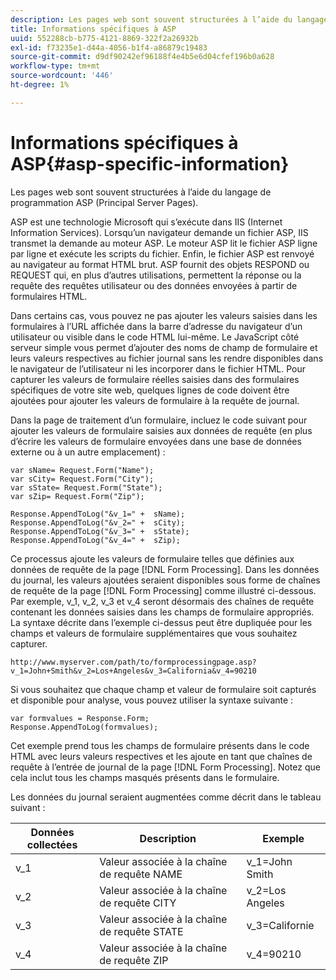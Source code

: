 ```yaml
---
description: Les pages web sont souvent structurées à l’aide du langage de programmation ASP (Principal Server Pages).
title: Informations spécifiques à ASP
uuid: 552288cb-b775-4121-8869-322f2a26932b
exl-id: f73235e1-d44a-4056-b1f4-a86879c19483
source-git-commit: d9df90242ef96188f4e4b5e6d04cfef196b0a628
workflow-type: tm+mt
source-wordcount: '446'
ht-degree: 1%

---
```


# Informations spécifiques à ASP{#asp-specific-information}

Les pages web sont souvent structurées à l’aide du langage de programmation ASP (Principal Server Pages).

ASP est une technologie Microsoft qui s’exécute dans IIS (Internet Information Services). Lorsqu’un navigateur demande un fichier ASP, IIS transmet la demande au moteur ASP. Le moteur ASP lit le fichier ASP ligne par ligne et exécute les scripts du fichier. Enfin, le fichier ASP est renvoyé au navigateur au format HTML brut. ASP fournit des objets RESPOND ou REQUEST qui, en plus d’autres utilisations, permettent la réponse ou la requête des requêtes utilisateur ou des données envoyées à partir de formulaires HTML.

Dans certains cas, vous pouvez ne pas ajouter les valeurs saisies dans les formulaires à l’URL affichée dans la barre d’adresse du navigateur d’un utilisateur ou visible dans le code HTML lui-même. Le JavaScript côté serveur simple vous permet d’ajouter des noms de champ de formulaire et leurs valeurs respectives au fichier journal sans les rendre disponibles dans le navigateur de l’utilisateur ni les incorporer dans le fichier HTML. Pour capturer les valeurs de formulaire réelles saisies dans des formulaires spécifiques de votre site web, quelques lignes de code doivent être ajoutées pour ajouter les valeurs de formulaire à la requête de journal.

Dans la page de traitement d’un formulaire, incluez le code suivant pour ajouter les valeurs de formulaire saisies aux données de requête (en plus d’écrire les valeurs de formulaire envoyées dans une base de données externe ou à un autre emplacement) :

```
var sName= Request.Form("Name"); 
var sCity= Request.Form("City"); 
var sState= Request.Form("State"); 
var sZip= Request.Form("Zip"); 
 
Response.AppendToLog("&v_1=" +  sName); 
Response.AppendToLog("&v_2=" +  sCity); 
Response.AppendToLog("&v_3=" +  sState); 
Response.AppendToLog("&v_4=" +  sZip);
```

Ce processus ajoute les valeurs de formulaire telles que définies aux données de requête de la page [!DNL Form Processing]. Dans les données du journal, les valeurs ajoutées seraient disponibles sous forme de chaînes de requête de la page [!DNL Form Processing] comme illustré ci-dessous. Par exemple, v_1, v_2, v_3 et v_4 seront désormais des chaînes de requête contenant les données saisies dans les champs de formulaire appropriés. La syntaxe décrite dans l’exemple ci-dessus peut être dupliquée pour les champs et valeurs de formulaire supplémentaires que vous souhaitez capturer.

```
http://www.myserver.com/path/to/formprocessingpage.asp?v_1=John+Smith&v_2=Los+Angeles&v_3=California&v_4=90210
```

Si vous souhaitez que chaque champ et valeur de formulaire soit capturés et disponible pour analyse, vous pouvez utiliser la syntaxe suivante :

```
var formvalues = Response.Form; 
Response.AppendToLog(formvalues); 
```

Cet exemple prend tous les champs de formulaire présents dans le code HTML avec leurs valeurs respectives et les ajoute en tant que chaînes de requête à l’entrée de journal de la page [!DNL Form Processing]. Notez que cela inclut tous les champs masqués présents dans le formulaire.

Les données du journal seraient augmentées comme décrit dans le tableau suivant :

| Données collectées | Description | Exemple |
|---|---|---|
| v_1 | Valeur associée à la chaîne de requête NAME | v_1=John Smith |
| v_2 | Valeur associée à la chaîne de requête CITY | v_2=Los Angeles |
| v_3 | Valeur associée à la chaîne de requête STATE | v_3=Californie |
| v_4 | Valeur associée à la chaîne de requête ZIP | v_4=90210 |
